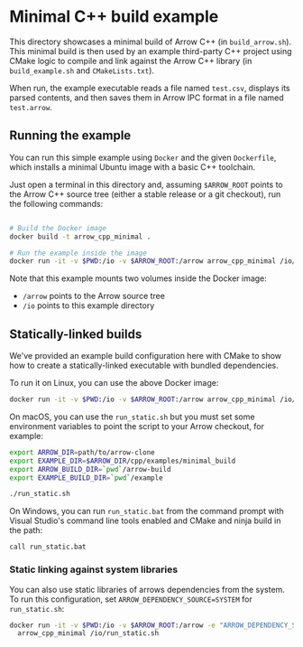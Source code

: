 <!---
  Licensed to the Apache Software Foundation (ASF) under one
  or more contributor license agreements.  See the NOTICE file
  distributed with this work for additional information
  regarding copyright ownership.  The ASF licenses this file
  to you under the Apache License, Version 2.0 (the
  "License"); you may not use this file except in compliance
  with the License.  You may obtain a copy of the License at

    http://www.apache.org/licenses/LICENSE-2.0

  Unless required by applicable law or agreed to in writing,
  software distributed under the License is distributed on an
  "AS IS" BASIS, WITHOUT WARRANTIES OR CONDITIONS OF ANY
  KIND, either express or implied.  See the License for the
  specific language governing permissions and limitations
  under the License.
-->

# Minimal C++ build example

This directory showcases a minimal build of Arrow C++ (in `build_arrow.sh`).
This minimal build is then used by an example third-party C++ project
using CMake logic to compile and link against the Arrow C++ library
(in `build_example.sh` and `CMakeLists.txt`).

When run, the example executable reads a file named `test.csv`,
displays its parsed contents, and then saves them in Arrow IPC format in
a file named `test.arrow`.

## Running the example

You can run this simple example using `Docker` and the given `Dockerfile`,
which installs a minimal Ubuntu image with a basic C++ toolchain.

Just open a terminal in this directory and, assuming `$ARROW_ROOT` points to
the Arrow C++ source tree (either a stable release or a git checkout), run
the following commands:

```bash

# Build the Docker image
docker build -t arrow_cpp_minimal .

# Run the example inside the image
docker run -it -v $PWD:/io -v $ARROW_ROOT:/arrow arrow_cpp_minimal /io/run.sh
```

Note that this example mounts two volumes inside the Docker image:
* `/arrow` points to the Arrow source tree
* `/io` points to this example directory

## Statically-linked builds

We've provided an example build configuration here with CMake to show how to
create a statically-linked executable with bundled dependencies.

To run it on Linux, you can use the above Docker image:

```bash
docker run -it -v $PWD:/io -v $ARROW_ROOT:/arrow arrow_cpp_minimal /io/run_static.sh
```

On macOS, you can use the `run_static.sh` but you must set some environment
variables to point the script to your Arrow checkout, for example:

```bash
export ARROW_DIR=path/to/arrow-clone
export EXAMPLE_DIR=$ARROW_DIR/cpp/examples/minimal_build
export ARROW_BUILD_DIR=`pwd`/arrow-build
export EXAMPLE_BUILD_DIR=`pwd`/example

./run_static.sh
```

On Windows, you can run `run_static.bat` from the command prompt with Visual
Studio's command line tools enabled and CMake and ninja build in the path:

```
call run_static.bat
```

### Static linking against system libraries

You can also use static libraries of arrows dependencies from the
system.  To run this configuration, set
`ARROW_DEPENDENCY_SOURCE=SYSTEM` for `run_static.sh`:

```bash
docker run -it -v $PWD:/io -v $ARROW_ROOT:/arrow -e "ARROW_DEPENDENCY_SOURCE=SYSTEM" \
  arrow_cpp_minimal /io/run_static.sh
```
